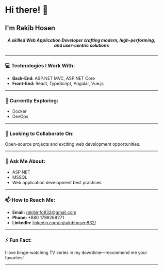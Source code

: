 # Hi there! 👋  
## I'm Rakib Hosen  

<h5 align="center">A skilled Web Application Developer crafting modern, high-performing, and user-centric solutions</h5>  

---

### 💻 **Technologies I Work With:**  
- **Back-End:** ASP.NET MVC, ASP.NET Core  
- **Front-End:** React, TypeScript, Angular, Vue.js  

---

### 🌱 **Currently Exploring:**  
- Docker  
- DevOps  

---

### 🤝 **Looking to Collaborate On:**  
Open-source projects and exciting web development opportunities.  

---

### 💬 **Ask Me About:**  
- ASP.NET  
- MSSQL  
- Web application development best practices  

---

### 📫 **How to Reach Me:**  
- **Email:** [rakibinfo832@gmail.com](mailto:rakibinfo832@gmail.com)  
- **Phone:** +880 1799268271  
- **LinkedIn:** [linkedin.com/in/rakibhosen832/](https://www.linkedin.com/in/rakibhosen832/)  

---

### ⚡ **Fun Fact:**  
I love binge-watching TV series in my downtime—recommend me your favorites!  

---

